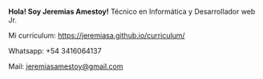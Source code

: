 <strong> Hola! Soy Jeremias Amestoy!</strong> Técnico en Informática y Desarrollador web Jr.

Mi curriculum: https://jeremiasa.github.io/curriculum/

Whatsapp: +54 3416064137

Mail: jeremiasamestoy@gmail.com

